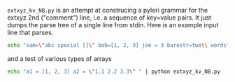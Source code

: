 `extxyz_kv_NB.py` is an attempt at construcing a pyleri grammar for the extxyz 2nd ("comment") line, i.e. a sequence of key=value pairs.  It just dumps the parse tree of a single line from stdin.  Here is an example input line that parses.

```bash
echo "sam=\"abc special []\" bob=[1, 2, 3] joe = 3 barestr=two\\ words" | python extxyz_kv_NB.py
```

and a test of various types of arrays
```bash
echo "a1 = [1, 2, 3] a2 = \"1.1 2.2 3.3\" " | python extxyz_kv_NB.py
```
